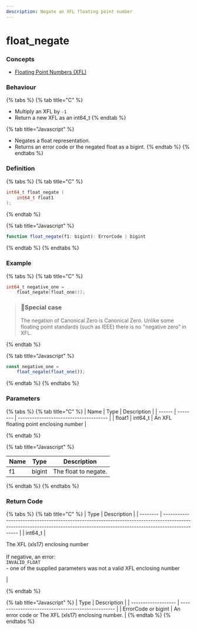 ```yaml
---
description: Negate an XFL floating point number
---
```


# float\_negate

### Concepts

* [Floating Point Numbers (XFL)](../../../concepts/floating-point-numbers-xfl.md)

### Behaviour

{% tabs %}
{% tab title="C" %}
* Multiply an XFL by `-1`
* Return a new XFL as an int64\_t
{% endtab %}

{% tab title="Javascript" %}
* Negates a float representation.
* Returns an error code or the negated float as a bigint.
{% endtab %}
{% endtabs %}

### Definition

{% tabs %}
{% tab title="C" %}
```c
int64_t float_negate (
    int64_t float1
);
```


{% endtab %}

{% tab title="Javascript" %}
```javascript
function float_negate(f1: bigint): ErrorCode | bigint
```
{% endtab %}
{% endtabs %}



### Example

{% tabs %}
{% tab title="C" %}
```c
int64_t negative_one =
    float_negate(float_one());
```

> ### 📘Special case
>
> The negation of Canonical Zero is Canonical Zero. Unlike some floating point standards (such as IEEE) there is no "negative zero" in XFL.


{% endtab %}

{% tab title="Javascript" %}
```javascript
const negative_one =
    float_negate(float_one());
```
{% endtab %}
{% endtabs %}



### Parameters

{% tabs %}
{% tab title="C" %}
| Name   | Type     | Description                            |
| ------ | -------- | -------------------------------------- |
| float1 | int64\_t | An XFL floating point enclosing number |


{% endtab %}

{% tab title="Javascript" %}


| Name | Type   | Description          |
| ---- | ------ | -------------------- |
| f1   | bigint | The float to negate. |
{% endtab %}
{% endtabs %}



### Return Code

{% tabs %}
{% tab title="C" %}
| Type     | Description                                                                                                                                                                  |
| -------- | ---------------------------------------------------------------------------------------------------------------------------------------------------------------------------- |
| int64\_t | <p>The XFL (xls17) enclosing number<br><br>If negative, an error:<br><code>INVALID_FLOAT</code><br>- one of the supplied parameters was not a valid XFL enclosing number</p> |


{% endtab %}

{% tab title="Javascript" %}
| Type                | Description                                        |
| ------------------- | -------------------------------------------------- |
| ErrorCode or bigint | An error code or The XFL (xls17) enclosing number. |
{% endtab %}
{% endtabs %}

